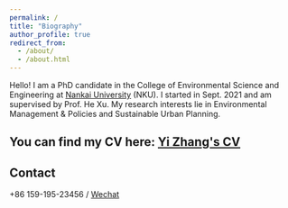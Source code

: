 ```yaml
---
permalink: /
title: "Biography"
author_profile: true
redirect_from: 
  - /about/
  - /about.html
---
```




Hello! I am a PhD candidate in the College of Environmental Science and Engineering at [Nankai University](https://env.nankai.edu.cn/) (NKU). I started in Sept. 2021 and am supervised by Prof. He Xu. My research interests lie in Environmental Management & Policies and Sustainable Urban Planning. 

You can find my CV here: [Yi Zhang's CV](../assets/CV.pdf)
------

Contact
------
+86 159-195-23456 / [Wechat](../images/Wechat.png)
